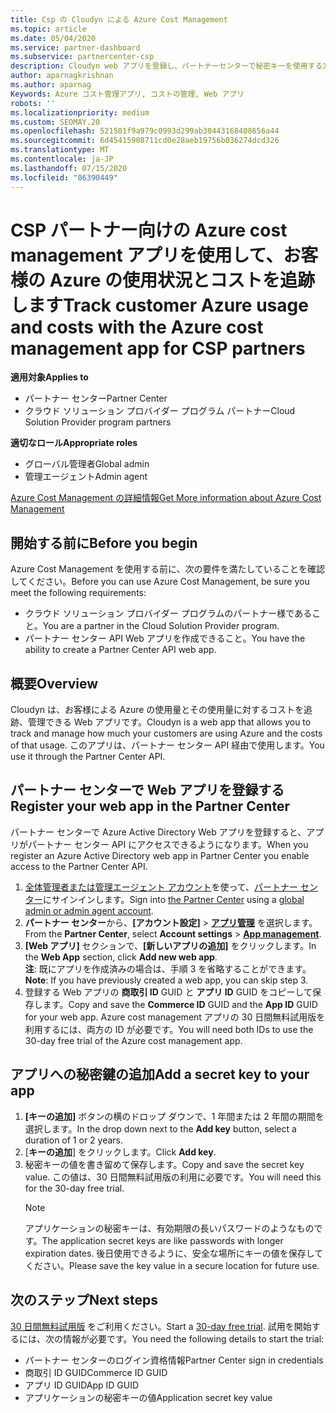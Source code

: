 ```yaml
---
title: Csp の Cloudyn による Azure Cost Management
ms.topic: article
ms.date: 05/04/2020
ms.service: partner-dashboard
ms.subservice: partnercenter-csp
description: Cloudyn web アプリを登録し、パートナーセンターで秘密キーを使用する方法について説明します。これにより、アプリを使用して、お客様の Azure の使用状況とコストを追跡することができます。
author: aparnagkrishnan
ms.author: aparnag
Keywords: Azure コスト管理アプリ, コストの管理, Web アプリ
robots: ''
ms.localizationpriority: medium
ms.custom: SEOMAY.20
ms.openlocfilehash: 521501f9a979c0993d299ab30443168408656a44
ms.sourcegitcommit: 6d45415908711cd0e28aeb19756b036274dcd326
ms.translationtype: MT
ms.contentlocale: ja-JP
ms.lasthandoff: 07/15/2020
ms.locfileid: "86390449"
---
```

# <a name="track-customer-azure-usage-and-costs-with-the-azure-cost-management-app-for-csp-partners"></a><span data-ttu-id="8da42-104">CSP パートナー向けの Azure cost management アプリを使用して、お客様の Azure の使用状況とコストを追跡します</span><span class="sxs-lookup"><span data-stu-id="8da42-104">Track customer Azure usage and costs with the Azure cost management app for CSP partners</span></span>  

<span data-ttu-id="8da42-105">**適用対象**</span><span class="sxs-lookup"><span data-stu-id="8da42-105">**Applies to**</span></span>

- <span data-ttu-id="8da42-106">パートナー センター</span><span class="sxs-lookup"><span data-stu-id="8da42-106">Partner Center</span></span>
- <span data-ttu-id="8da42-107">クラウド ソリューション プロバイダー プログラム パートナー</span><span class="sxs-lookup"><span data-stu-id="8da42-107">Cloud Solution Provider program partners</span></span>

<span data-ttu-id="8da42-108">**適切なロール**</span><span class="sxs-lookup"><span data-stu-id="8da42-108">**Appropriate roles**</span></span>

- <span data-ttu-id="8da42-109">グローバル管理者</span><span class="sxs-lookup"><span data-stu-id="8da42-109">Global admin</span></span>
- <span data-ttu-id="8da42-110">管理エージェント</span><span class="sxs-lookup"><span data-stu-id="8da42-110">Admin agent</span></span>

[<span data-ttu-id="8da42-111">Azure Cost Management の詳細情報</span><span class="sxs-lookup"><span data-stu-id="8da42-111">Get More information about Azure Cost Management</span></span>](https://go.microsoft.com/fwlink/p/?linkid=857893)

## <a name="before-you-begin"></a><span data-ttu-id="8da42-112">開始する前に</span><span class="sxs-lookup"><span data-stu-id="8da42-112">Before you begin</span></span>
<span data-ttu-id="8da42-113">Azure Cost Management を使用する前に、次の要件を満たしていることを確認してください。</span><span class="sxs-lookup"><span data-stu-id="8da42-113">Before you can use Azure Cost Management, be sure you meet the following requirements:</span></span>

- <span data-ttu-id="8da42-114">クラウド ソリューション プロバイダー プログラムのパートナー様であること。</span><span class="sxs-lookup"><span data-stu-id="8da42-114">You are a partner in the Cloud Solution Provider program.</span></span>
- <span data-ttu-id="8da42-115">パートナー センター API Web アプリを作成できること。</span><span class="sxs-lookup"><span data-stu-id="8da42-115">You have the ability to create a Partner Center API web app.</span></span>

## <a name="overview"></a><span data-ttu-id="8da42-116">概要</span><span class="sxs-lookup"><span data-stu-id="8da42-116">Overview</span></span>

<span data-ttu-id="8da42-117">Cloudyn は、お客様による Azure の使用量とその使用量に対するコストを追跡、管理できる Web アプリです。</span><span class="sxs-lookup"><span data-stu-id="8da42-117">Cloudyn is a web app that allows you to track and manage how much your customers are using Azure and the costs of that usage.</span></span> <span data-ttu-id="8da42-118">このアプリは、パートナー センター API 経由で使用します。</span><span class="sxs-lookup"><span data-stu-id="8da42-118">You use it through the Partner Center API.</span></span>

## <a name="register-your-web-app-in-the-partner-center"></a><span data-ttu-id="8da42-119">パートナー センターで Web アプリを登録する</span><span class="sxs-lookup"><span data-stu-id="8da42-119">Register your web app in the Partner Center</span></span>
<span data-ttu-id="8da42-120">パートナー センターで Azure Active Directory Web アプリを登録すると、アプリがパートナー センター API にアクセスできるようになります。</span><span class="sxs-lookup"><span data-stu-id="8da42-120">When you register an Azure Active Directory web app in Partner Center you enable access to the Partner Center API.</span></span> 
1.  <span data-ttu-id="8da42-121">[全体管理者または管理エージェント アカウント](create-user-accounts-and-set-permissions.md)を使って、[パートナー センター](https://partnercenter.microsoft.com/pcv/dashboard/overview)にサインインします。</span><span class="sxs-lookup"><span data-stu-id="8da42-121">Sign into [the Partner Center](https://partnercenter.microsoft.com/pcv/dashboard/overview) using a [global admin or admin agent account](create-user-accounts-and-set-permissions.md).</span></span>
2.  <span data-ttu-id="8da42-122">**パートナー センター**から、**[アカウント設定]** &gt; **[アプリ管理](https://partnercenter.microsoft.com/pcv/apiintegration/appmanagement)** を選択します。</span><span class="sxs-lookup"><span data-stu-id="8da42-122">From the **Partner Center**, select **Account settings** &gt; **[App management](https://partnercenter.microsoft.com/pcv/apiintegration/appmanagement)**.</span></span>
3.  <span data-ttu-id="8da42-123">**[Web アプリ]** セクションで、**[新しいアプリの追加]** をクリックします。</span><span class="sxs-lookup"><span data-stu-id="8da42-123">In the **Web App** section, click **Add new web app**.</span></span>
<br> <span data-ttu-id="8da42-124">**注**: 既にアプリを作成済みの場合は、手順 3 を省略することができます。</span><span class="sxs-lookup"><span data-stu-id="8da42-124">**Note**: If you have previously created a web app, you can skip step 3.</span></span>
4.  <span data-ttu-id="8da42-125">登録する Web アプリの **商取引 ID** GUID と **アプリ ID** GUID をコピーして保存します。</span><span class="sxs-lookup"><span data-stu-id="8da42-125">Copy and save the **Commerce ID** GUID and the **App ID** GUID for your web app.</span></span> <span data-ttu-id="8da42-126">Azure cost management アプリの 30 日間無料試用版を利用するには、両方の ID が必要です。</span><span class="sxs-lookup"><span data-stu-id="8da42-126">You will need both IDs to use the 30-day free trial of the Azure cost management app.</span></span>

## <a name="add-a-secret-key-to-your-app"></a><span data-ttu-id="8da42-127">アプリへの秘密鍵の追加</span><span class="sxs-lookup"><span data-stu-id="8da42-127">Add a secret key to your app</span></span>
1. <span data-ttu-id="8da42-128">**[キーの追加]** ボタンの横のドロップ ダウンで、1 年間または 2 年間の期間を選択します。</span><span class="sxs-lookup"><span data-stu-id="8da42-128">In the drop down next to the **Add key** button, select a duration of 1 or 2 years.</span></span>
2. <span data-ttu-id="8da42-129">[**キーの追加**] をクリックします。</span><span class="sxs-lookup"><span data-stu-id="8da42-129">Click **Add key**.</span></span> 
3. <span data-ttu-id="8da42-130">秘密キーの値を書き留めて保存します。</span><span class="sxs-lookup"><span data-stu-id="8da42-130">Copy and save the secret key value.</span></span> <span data-ttu-id="8da42-131">この値は、30 日間無料試用版の利用に必要です。</span><span class="sxs-lookup"><span data-stu-id="8da42-131">You will need this for the 30-day free trial.</span></span><br>
   > [!NOTE]  
   > <span data-ttu-id="8da42-132">アプリケーションの秘密キーは、有効期限の長いパスワードのようなものです。</span><span class="sxs-lookup"><span data-stu-id="8da42-132">The application secret keys are like passwords with longer expiration dates.</span></span> <span data-ttu-id="8da42-133">後日使用できるように、安全な場所にキーの値を保存してください。</span><span class="sxs-lookup"><span data-stu-id="8da42-133">Please save the key value in a secure location for future use.</span></span>

## <a name="next-steps"></a><span data-ttu-id="8da42-134">次のステップ</span><span class="sxs-lookup"><span data-stu-id="8da42-134">Next steps</span></span>
<span data-ttu-id="8da42-135">[30 日間無料試用版](https://go.microsoft.com/fwlink/?linkid=857895) をご利用ください。</span><span class="sxs-lookup"><span data-stu-id="8da42-135">Start a [30-day free trial](https://go.microsoft.com/fwlink/?linkid=857895).</span></span>
<span data-ttu-id="8da42-136">試用を開始するには、次の情報が必要です。</span><span class="sxs-lookup"><span data-stu-id="8da42-136">You need the following details to start the trial:</span></span>
- <span data-ttu-id="8da42-137">パートナー センターのログイン資格情報</span><span class="sxs-lookup"><span data-stu-id="8da42-137">Partner Center sign in credentials</span></span>
- <span data-ttu-id="8da42-138">商取引 ID GUID</span><span class="sxs-lookup"><span data-stu-id="8da42-138">Commerce ID GUID</span></span>
- <span data-ttu-id="8da42-139">アプリ ID GUID</span><span class="sxs-lookup"><span data-stu-id="8da42-139">App ID GUID</span></span>
- <span data-ttu-id="8da42-140">アプリケーションの秘密キーの値</span><span class="sxs-lookup"><span data-stu-id="8da42-140">Application secret key value</span></span>
